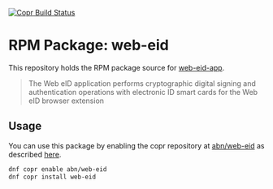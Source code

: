 [![Copr Build Status](https://copr.fedorainfracloud.org/coprs/abn/web-eid/package/web-eid/status_image/last_build.png)](https://copr.fedorainfracloud.org/coprs/abn/web-eid/)

# RPM Package: web-eid

This repository holds the RPM package source for [web-eid-app](https://github.com/web-eid/web-eid-app).

> The Web eID application performs cryptographic digital signing and authentication operations with electronic 
> ID smart cards for the Web eID browser extension 

## Usage
You can use this package by enabling the copr repository at [abn/web-eid](https://copr.fedorainfracloud.org/coprs/abn/web-eid/) as described [here](https://fedorahosted.org/copr/wiki/HowToEnableRepo).

```sh
dnf copr enable abn/web-eid
dnf copr install web-eid
```
